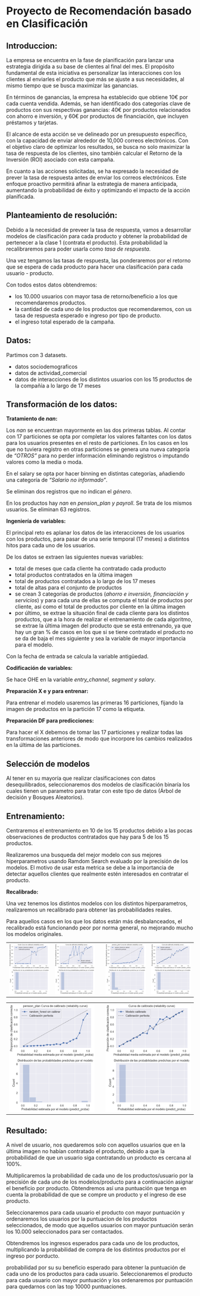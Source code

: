# Proyecto de Recomendación basado en Clasificación

## Introduccion:


La empresa se encuentra en la fase de planificación para lanzar una estrategia dirigida a su base de clientes al final del mes. El propósito fundamental de esta iniciativa es personalizar las interacciones con los clientes al enviarles el producto que más se ajuste a sus necesidades, al mismo tiempo que se busca maximizar las ganancias.

En términos de ganancias, la empresa ha establecido que obtiene 10€ por cada cuenta vendida. Además, se han identificado dos categorías clave de productos con sus respectivas ganancias: 40€ por productos relacionados con ahorro e inversión, y 60€ por productos de financiación, que incluyen préstamos y tarjetas.

El alcance de esta acción se ve delineado por un presupuesto específico, con la capacidad de enviar alrededor de 10,000 correos electrónicos. Con el objetivo claro de optimizar los resultados, se busca no solo maximizar la tasa de respuesta de los clientes, sino también calcular el Retorno de la Inversión (ROI) asociado con esta campaña.

En cuanto a las acciones solicitadas, se ha expresado la necesidad de prever la tasa de respuesta antes de enviar los correos electrónicos. Este enfoque proactivo permitirá afinar la estrategia de manera anticipada, aumentando la probabilidad de éxito y optimizando el impacto de la acción planificada.


## Planteamiento de resolución:

Debido a la necesidad de preveer la tasa de respuesta, vamos a desarrollar modelos de clasificación para cada producto y obtener la probabilidad de pertenecer a la clase 1 (contrata el producto). Esta probabilidad la recalibraremos para poder usarla como *tasa de respuesta*. 

Una vez tengamos las tasas de respuesta, las ponderaremos por el retorno que se espera de cada producto para hacer una clasificación para cada usuario - producto.

Con todos estos datos obtendremos:
- los 10.000 usuarios con mayor tasa de retorno/beneficio a los que recomendaremos productos.
- la cantidad de cada uno de los productos que recomendaremos, con us tasa de respuesta esperado e ingreso por tipo de producto.
- el ingreso total esperado de la campaña.

  
## Datos:

Partimos con 3 datasets.
- datos sociodemograficos
- datos de actividad_comercial
- datos de interacciones de los distintos usuarios con los 15 productos de la compañía a lo largo de 17 meses

## Transformación de los datos:

**Tratamiento de *nan*:**

Los *nan* se encuentran mayormente en las dos primeras tablas. Al contar con 17 particiones se opta por completar los valores faltantes con los datos para los usuarios presentes en el resto de particiones. En los casos en los que no tuviera registro en otras particiones se genera una nueva categoría de *“OTROS”* para no perder información eliminando registros o imputando valores como la media o moda.

En el salary se opta por hacer binning en distintas categorías, añadiendo una categoría de *“Salario no informado”*.

Se eliminan dos registros que no indican el *género*.

En los productos hay *nan* en *pension_plan y payroll*. Se trata de los mismos usuarios. Se eliminan 63 registros.

**Ingeniería de variables:**

El principal reto es aplanar los datos de las interacciones de los usuarios con los productos, para pasar de una serie temporal (17 meses) a distintos hitos para cada uno de los usuarios.

De los datos se extraen las siguientes nuevas variables:
- total de meses que cada cliente ha contratado cada producto
- total productos contratados en la última imagen
- total de productos contratados a lo largo de los 17 meses
- total de altas para el conjunto de productos
- se crean 3 categorías de productos (*ahorro e inversión, financiación y servicios*) y para cada una de ellas se computa el total de productos por cliente, así como el total de productos por cliente en la última imagen
- por último, se extrae la situación final de cada cliente para los distintos productos, que a la hora de realizar el entrenamiento de cada algoritmo, se extrae la última imagen del producto que se está entrenando, ya que hay un gran % de casos en los que si se tiene contratado el producto no se da de baja el mes siguiente y sea la variable de mayor importancia para el modelo.

Con la fecha de entrada se calcula la variable antigüedad.

**Codificación de variables:**

Se hace OHE en la variable *entry_channel, segment y salary*.

**Preparación X e y para entrenar:**

Para entrenar el modelo usaremos las primeras 16 particiones, fijando la imagen de productos en la partición 17 como la etiqueta.

**Preparación DF para predicciones:**

Para hacer el X debemos de tomar las 17 particiones y realizar todas las transformaciones anteriores de modo que incorpore los cambios realizados en la última de las particiones.


## Selección de modelos

Al tener en su mayoría que realizar clasificaciones con datos desequilibrados, seleccionaremos dos modelos de clasificación binaría los cuales tienen un parametro para tratar con este tipo de datos (Árbol de decisión y Bosques Aleatorios). 

## Entrenamiento:

Centraremos el entrenamiento en 10 de los 15 productos debido a las pocas observaciones de productos contratados que hay para 5 de los 15 productos.

Realizaremos una busqueda del mejor modelo con sus mejores hiperparametros usando Ramdom Search evaluado por la precisión de los modelos. El motivo de usar esta metrica se debe a la importancia de detectar aquellos clientes que realmente estén interesados en contratar el producto.

**Recalibrado:**

Una vez tenemos los distintos modelos con los distintos hiperparametros, realizaremos un recalibrado para obtener las probabilidades reales.

Para aquellos casos en los que los datos están más desbalanceados, el recalibrado está funcionando peor por norma general, no mejorando mucho los modelos originales.

<table>
  <tr>
    <td><img src="/images/modelo_b.png" alt="Analisis AVProductInstalled"></td>
    <td><img src="/images/modelos_b_recalibrado.png" alt="Analisis AVProductInstalled"></td>
    <td></td>
    <td><img src="/images/modelo_a.png" alt="Analisis AVProductInstalled"></td>
    <td><img src="/images/modelos_a_recalibrado.png" alt="Analisis AVProductInstalled"></td>
  </tr>
</table>

<table>
  <tr>
    <td><img src="/images/modelo_a.png" alt="Analisis AVProductInstalled"></td>
    <td></td>
    <td><img src="/images/modelos_a_recalibrado.png" alt="Analisis AVProductInstalled"></td>
  </tr>
</table>

## Resultado:

A nivel de usuario, nos quedaremos solo con aquellos usuarios que en la última imagen no habían contratado el producto, debido a que la probabilidad de que un usuario siga contratando un producto es cercana al 100%.

Multiplicaremos la probabilidad de cada uno de los productos/usuario por la precisión de cada uno de los modelos/producto para a continuación asignar el beneficio por producto. Obtendremos así una puntuación que tenga en cuenta la probabilidad de que se compre un producto y el ingreso de ese producto.

Seleccionaremos para cada usuario el producto con mayor puntuación y ordenaremos los usuarios por la puntuacion de los productos seleccionados, de modo que aquellos usuarios con mayor puntuación serán los 10.000 seleccionados para ser contactados.

Obtendremos los ingresos esperados para cada uno de los productos, multiplicando la probabilidad de compra de los distintos productos por el ingreso por porducto.







probabilidad por su su beneficio esperado para obtener la puntuación de cada uno de los productos para cada usuario. Seleccionaremos el producto para cada usuario con mayor puntuación y los ordenaremos por puntuación para quedarnos con las top 10000 puntuaciones.
